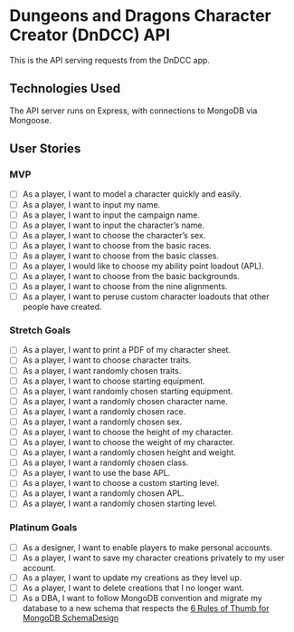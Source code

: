 # Dungeons and Dragons Character Creator (DnDCC) API

This is the API serving requests from the DnDCC app.

## Technologies Used

The API server runs on Express, with connections to MongoDB via Mongoose.

## User Stories

### MVP

-  [ ] As a player, I want to model a character quickly and easily.
-  [ ] As a player, I want to input my name.
-  [ ] As a player, I want to input the campaign name.
-  [ ] As a player, I want to input the character’s name.
-  [ ] As a player, I want to choose the character’s sex.
-  [ ] As a player, I want to choose from the basic races.
-  [ ] As a player, I want to choose from the basic classes.
-  [ ] As a player, I would like to choose my ability point loadout (APL).
-  [ ] As a player, I want to choose from the basic backgrounds.
-  [ ] As a player, I want to choose from the nine alignments.
-  [ ] As a player, I want to peruse custom character loadouts that other people have created.

### Stretch Goals

-  [ ] As a player, I want to print a PDF of my character sheet.
-  [ ] As a player, I want to choose character traits.
-  [ ] As a player, I want randomly chosen traits.
-  [ ] As a player, I want to choose starting equipment.
-  [ ] As a player, I want randomly chosen starting equipment.
-  [ ] As a player, I want a randomly chosen character name.
-  [ ] As a player, I want a randomly chosen race.
-  [ ] As a player, I want a randomly chosen sex.
-  [ ] As a player, I want to choose the height of my character.
-  [ ] As a player, I want to choose the weight of my character.
-  [ ] As a player, I want a randomly chosen height and weight.
-  [ ] As a player, I want a randomly chosen class.
-  [ ] As a player, I want to use the base APL.
-  [ ] As a player, I want to choose a custom starting level.
-  [ ] As a player, I want a randomly chosen APL.
-  [ ] As a player, I want a randomly chosen starting level.

### Platinum Goals

-  [ ] As a designer, I want to enable players to make personal accounts.
-  [ ] As a player, I want to save my character creations privately to my user account.
-  [ ] As a player, I want to update my creations as they level up.
-  [ ] As a player, I want to delete creations that I no longer want.
-  [ ] As a DBA, I want to follow MongoDB convention and migrate my database to a new schema that respects the [6 Rules of Thumb for MongoDB SchemaDesign](https://www.mongodb.com/blog/post/6-rules-of-thumb-for-mongodb-schema-design-part-1)
